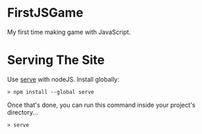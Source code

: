 # FirstJSGame

My first time making game with JavaScript.

# Serving The Site

Use [serve](https://www.npmjs.com/package/serve) with nodeJS. Install globally:

```
> npm install --global serve
```

Once that's done, you can run this command inside your project's directory...

```
> serve
```

